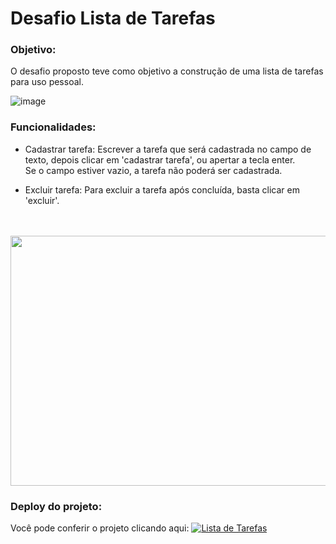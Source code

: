 # Desafio Lista de Tarefas
### Objetivo:
O desafio proposto teve como objetivo a construção de uma lista de tarefas para uso pessoal.

![image](https://github.com/Danifeares/desafio-team-togepi/assets/117787402/8ed0c63d-058e-4492-a708-eb7d0a2b1652)

### Funcionalidades:

- Cadastrar tarefa: Escrever a tarefa que será cadastrada no campo de texto, depois clicar em 'cadastrar tarefa', ou apertar a tecla enter. <br/>
Se o campo estiver vazio, a tarefa não poderá ser cadastrada.

- Excluir tarefa: Para excluir a tarefa após concluída, basta clicar em 'excluir'. 
<br/>

<br/>

<img src="https://github.com/Danifeares/desafio-team-togepi/assets/117787402/8928cca7-6f71-4356-9f07-13d1540650b2" width="670" height="400">
<br/>

 ### Deploy do projeto:

Você pode conferir o projeto clicando aqui:  [![Lista de Tarefas](https://img.shields.io/badge/link-%238A2BE2.svg?&style=for-the-badge&logoColor=white&logo=github)](https://danifeares.github.io/desafio-team-togepi/)

